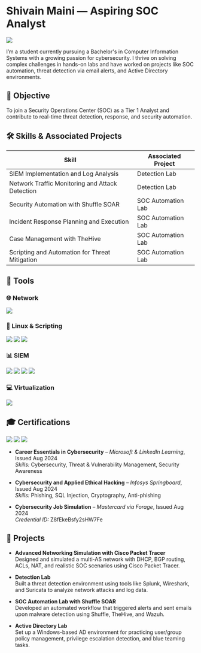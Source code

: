 # Shivain Maini — Aspiring SOC Analyst
<a href="https://www.linkedin.com/in/shivain-maini-023301282/"><img src="https://img.shields.io/badge/-LinkedIn-0072b1?&style=for-the-badge&logo=linkedin&logoColor=white" /></a>

I’m a student currently pursuing a Bachelor's in Computer Information Systems with a growing passion for cybersecurity. I thrive on solving complex challenges in hands-on labs and have worked on projects like SOC automation, threat detection via email alerts, and Active Directory environments.

## 🎯 Objective
To join a Security Operations Center (SOC) as a Tier 1 Analyst and contribute to real-time threat detection, response, and security automation.

## 🛠️ Skills & Associated Projects

| Skill                                           | Associated Project                                     |
|-------------------------------------------------|--------------------------------------------------------|
| SIEM Implementation and Log Analysis            | Detection Lab                                          |
| Network Traffic Monitoring and Attack Detection | Detection Lab                                          |
| Security Automation with Shuffle SOAR           | SOC Automation Lab                                     |
| Incident Response Planning and Execution        | SOC Automation Lab                                     |
| Case Management with TheHive                    | SOC Automation Lab                                     |
| Scripting and Automation for Threat Mitigation  | SOC Automation Lab                                     |

## 🧰 Tools

### 🌐 Network
<div>
  <img src="https://img.shields.io/badge/-Wireshark-1679A7?&style=for-the-badge&logo=Wireshark&logoColor=white" />
</div>

### 🐧 Linux & Scripting
<div>
  <img src="https://img.shields.io/badge/-Linux-FCC624?&style=for-the-badge&logo=linux&logoColor=black" />
  <img src="https://img.shields.io/badge/-Bash-4EAA25?&style=for-the-badge&logo=gnubash&logoColor=white" />
 <img src="https://img.shields.io/badge/-PowerShell-5391FE?&style=for-the-badge&logo=powershell&logoColor=white" />
</div>

### 📊 SIEM
<div>
  <img src="https://img.shields.io/badge/-TheHive-FEC601?&style=for-the-badge&logoColor=black" />
  <img src="https://img.shields.io/badge/-Shuffle_SOAR-6E44FF?&style=for-the-badge&logoColor=white" />
  <img src="https://img.shields.io/badge/-Wazuh-005BAC?&style=for-the-badge&logoColor=white" />
  <img src="https://img.shields.io/badge/-Splunk-000000?&style=for-the-badge&logo=Splunk&logoColor=white" />
</div>

### 💻 Virtualization
<div>
  <img src="https://img.shields.io/badge/-VMware-607078?&style=for-the-badge&logo=VMware&logoColor=white" />
</div>

## 🎓 Certifications

<div>
  <img src="https://img.shields.io/badge/-Career_Essentials_in_Cybersecurity-0078D4?&style=for-the-badge&logo=Microsoft&logoColor=white" />
  <img src="https://img.shields.io/badge/-Cyber_Security_and_Ethical_Hacking-1A73E8?&style=for-the-badge&logo=Infosys&logoColor=white" />
  <img src="https://img.shields.io/badge/-Mastercard_Cybersecurity_Simulation-EB001B?&style=for-the-badge&logo=Mastercard&logoColor=white" />
</div>

- **Career Essentials in Cybersecurity** – *Microsoft & LinkedIn Learning*, Issued Aug 2024  
  *Skills:* Cybersecurity, Threat & Vulnerability Management, Security Awareness  

- **Cybersecurity and Applied Ethical Hacking** – *Infosys Springboard*, Issued Aug 2024  
  *Skills:* Phishing, SQL Injection, Cryptography, Anti-phishing  

- **Cybersecurity Job Simulation** – *Mastercard via Forage*, Issued Aug 2024  
  *Credential ID:* Z8fEkeBsfy2sHW7Fe  

## 🧪 Projects

- **Advanced Networking Simulation with Cisco Packet Tracer**  
  Designed and simulated a multi-AS network with DHCP, BGP routing, ACLs, NAT, and realistic SOC scenarios using Cisco Packet Tracer.

- **Detection Lab**  
  Built a threat detection environment using tools like Splunk, Wireshark, and Suricata to analyze network attacks and log data.

- **SOC Automation Lab with Shuffle SOAR**  
  Developed an automated workflow that triggered alerts and sent emails upon malware detection using Shuffle, TheHive, and Wazuh.

- **Active Directory Lab**  
  Set up a Windows-based AD environment for practicing user/group policy management, privilege escalation detection, and blue teaming tasks.
